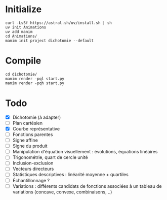 # Initialize

```
curl -LsSf https://astral.sh/uv/install.sh | sh
uv init Animations
uv add manim
cd Animations/
manim init project dichotomie --default
```

# Compile

```
cd dichotomie/
manim render -pql start.py
manim render -pqh start.py
```

# Todo

- [x] Dichotomie (à adapter)
- [ ] Plan cartésien
- [x] Courbe représentative
- [ ] Fonctions parentes
- [ ] Signe affine
- [ ] Signe du produit
- [ ] Manipulation d'équation visuellement : évolutions, équations linéaires
- [ ] Trigonométrie, quart de cercle unité
- [ ] Inclusion-exclusion
- [ ] Vecteurs directeurs
- [ ] Statistiques descriptives : linéarité moyenne + quartiles
- [ ] Échantillonnage ?
- [ ] Variations : différents candidats de fonctions associées à un tableau de variations (concave, convexe, combinaisons, ..)
